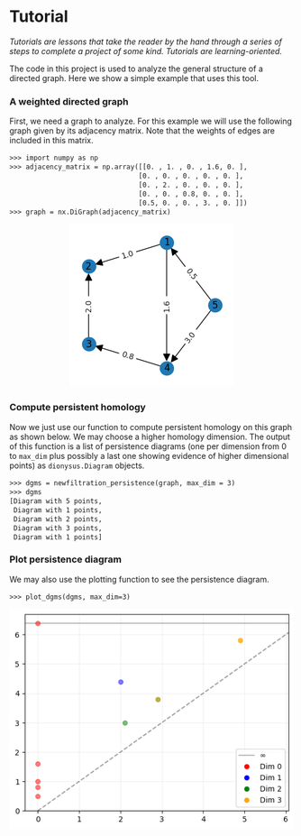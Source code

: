 # Tutorial
*Tutorials are lessons that take the reader by the hand through a series of steps to complete a project of some kind. Tutorials are learning-oriented.*

The code in this project is used to analyze the general structure of a directed graph. Here we show a simple example that uses this tool.

### A weighted directed graph

First, we need a graph to analyze. For this example we will use the following graph given by its adjacency matrix. Note that the weights of edges are included in this matrix.

```
>>> import numpy as np
>>> adjacency_matrix = np.array([[0. , 1. , 0. , 1.6, 0. ],
                                [0. , 0. , 0. , 0. , 0. ],
                                [0. , 2. , 0. , 0. , 0. ],
                                [0. , 0. , 0.8, 0. , 0. ],
                                [0.5, 0. , 0. , 3. , 0. ]])
>>> graph = nx.DiGraph(adjacency_matrix)
```
<p align="center">
<img src="example_graph.png" />
</p>

### Compute persistent homology

Now we just use our function to compute persistent homology on this graph as shown below. We may choose a higher homology dimension. The output of this function is a list of persistence diagrams (one per dimension from 0 to `max_dim` plus possibly a last one showing evidence of higher dimensional points) as `dionysus.Diagram` objects.
```
>>> dgms = newfiltration_persistence(graph, max_dim = 3)
>>> dgms
[Diagram with 5 points,
 Diagram with 1 points,
 Diagram with 2 points,
 Diagram with 3 points,
 Diagram with 1 points]
```

### Plot persistence diagram

We may also use the plotting function to see the persistence diagram.
```
>>> plot_dgms(dgms, max_dim=3)
```
<p align="center">
<img src="example_diagram.png" />
</p>